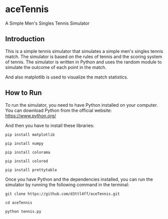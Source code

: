# aceTennis
A Simple Men's Singles Tennis Simulator

## Introduction
This is a simple tennis simulator that simulates a simple men's singles tennis match. The simulator is based on the rules of tennis and the scoring system of tennis. The simulator is written in Python and uses the random module to simulate the outcome of each point in the match.

And also matplotlib is used to visualize the match statistics.

## How to Run
To run the simulator, you need to have Python installed on your computer. You can download Python from the official website: https://www.python.org/


And then you have to install these libraries:

```pip install matplotlib```

```pip install numpy```

```pip install colorama```

```pip install colored```

```pip install prettytable```


Once you have Python and the dependencies installed, you can run the simulator by running the following command in the terminal:

```git clone https://github.com/d3ttl4ff/aceTennis.git```

```cd aceTennis```

```python tennis.py```

